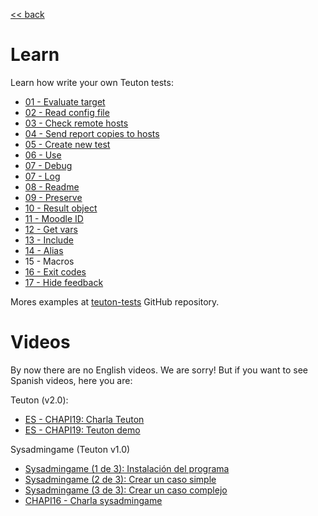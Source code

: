 
[<< back](../../README.md)

# Learn

Learn how write your own Teuton tests:

- [01 - Evaluate target](01-target.md)
- [02 - Read config file](02-config.md)
- [03 - Check remote hosts](03-remote_hosts.md)
- [04 - Send report copies to hosts](04-send.md)
- [05 - Create new test](05-new_test.md)
- [06 - Use](06-use.md)
- [07 - Debug](07-debug.md)
- [07 - Log](07-log.md)
- [08 - Readme](08-readme.md)
- [09 - Preserve](09-preserve.md)
- [10 - Result object](10-result.md)
- [11 - Moodle ID](11-moodle_id.md)
- [12 - Get vars](12-get_vars.md)
- [13 - Include](13-include.md)
- [14 - Alias](14-alias.md)
- 15 - Macros
- [16 - Exit codes](16-exit_codes.md)
- [17 - Hide feedback](17-hide-feedback.md)

Mores examples at [teuton-tests](https://github.com/dvarrui/teuton-tests) GitHub repository.

# Videos

By now there are no English videos. We are sorry!
But if you want to see Spanish videos, here you are:

Teuton (v2.0):
* [ES - CHAPI19: Charla Teuton](https://youtu.be/KFWQDfNAFxI?t=12221)
* [ES - CHAPI19: Teuton demo](https://github.com/dvarrui/proyectos-de-ejemplo/tree/master/charlas/teuton)

Sysadmingame (Teuton v1.0)
* [Sysadmingame (1 de 3): Instalación del programa](https://youtu.be/dnyMq9_KDco)
* [Sysadmingame (2 de 3): Crear un caso simple](https://youtu.be/0e2g5Izvc6c)
* [Sysadmingame (3 de 3): Crear un caso complejo](https://youtu.be/ebEK6OXH8kQ)
* [CHAPI16 - Charla sysadmingame](https://youtu.be/cNJaB5xzHHQ)
